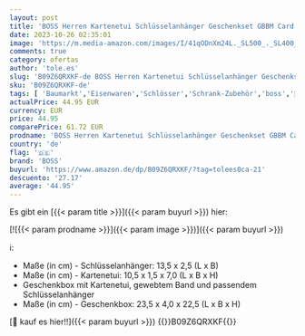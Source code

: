 ```yaml
---
layout: post
title: 'BOSS Herren Kartenetui Schlüsselanhänger Geschenkset GBBM Card c Key Ring  Farbe:Schwarz  Artikel:-001 Black'
date: 2023-10-26 02:35:01
image: 'https://m.media-amazon.com/images/I/41qODnXm24L._SL500_._SL400_.jpg'
comments: true
category: ofertas
author: 'tole.es'
slug: 'B09Z6QRXKF-de BOSS Herren Kartenetui Schlüsselanhänger Geschenkset GBBM...'
sku: 'B09Z6QRXKF-de'
tags: [ 'Baumarkt','Eisenwaren','Schlösser','Schrank-Zubehör','boss','🇩🇪', ]
actualPrice: 44.95 EUR
currency: EUR
price: 44.95
comparePrice: 61.72 EUR
prodname: 'BOSS Herren Kartenetui Schlüsselanhänger Geschenkset GBBM Card c Key Ring  Farbe:Schwarz  Artikel:-001 Black'
country: 'de'
flag: '🇩🇪'
brand: 'BOSS'
buyurl: 'https://www.amazon.de/dp/B09Z6QRXKF/?tag=tolees0ca-21'
descuento: '27.17'
average: '44.95'
---
```


Es gibt ein [{{< param title >}}]({{< param buyurl >}}) hier:

[![{{< param prodname >}}]({{< param image >}})]({{< param buyurl >}})

ℹ️:

- Maße (in cm) - Schlüsselanhänger: 13,5 x 2,5 (L x B)
- Maße (in cm) - Kartenetui: 10,5 x 1,5 x 7,0 (L x B x H)
- Geschenkbox mit Kartenetui, gewebtem Band und passendem Schlüsselanhänger
- Maße (in cm) - Geschenkbox: 23,5 x 4,0 x 22,5 (L x B x H)

[🛒 kauf es hier!!]({{< param buyurl >}})
{{<world>}}B09Z6QRXKF{{</world>}}
